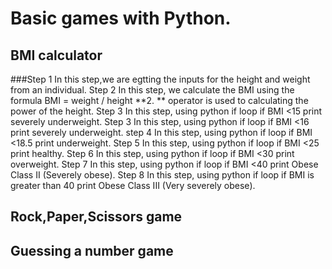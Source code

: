 # Basic games with Python. 

## BMI calculator
###Step 1
In this step,we are egtting the inputs for the height and weight from an individual.
Step 2
In this step, we calculate the BMI using the formula BMI = weight / height **2.
 ** operator is used to calculating the power of the height.
Step 3
In this step, using python if loop if BMI <15 print severely underweight.
Step 3
In this step, using python if loop if BMI <16 print severely underweight.
step 4
In this step, using python if loop if BMI <18.5 print underweight.
Step 5
In this step, using python if loop if BMI  <25 print healthy.
Step 6
In this step, using python if loop if BMI <30  print overweight.
Step 7
In this step, using python if loop if BMI <40 print Obese Class II (Severely obese).
Step 8
In this step, using python if loop if BMI is greater than 40 print Obese Class III (Very severely obese).

## Rock,Paper,Scissors game
## Guessing a number game
